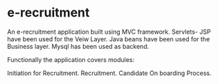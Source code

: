 # e-recruitment

An e-recruitment application built using MVC framework.
Servlets- JSP have been used for the Veiw Layer.
Java beans have been used for the Business layer.
Mysql has been used as backend.

Functionally the application covers modules:

Initiation for Recruitment.
Recruitment.
Candidate On boarding Process.
